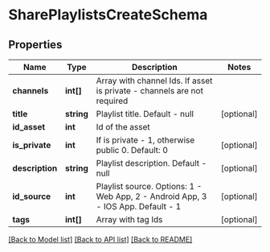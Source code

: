 # SharePlaylistsCreateSchema

## Properties
Name | Type | Description | Notes
------------ | ------------- | ------------- | -------------
**channels** | **int[]** | Array with channel Ids. If asset is private - channels are not required | 
**title** | **string** | Playlist title. Default - null | [optional] 
**id_asset** | **int** | Id of the asset | 
**is_private** | **int** | If is private - 1, otherwise public 0. Default: 0 | [optional] 
**description** | **string** | Playlist description. Default - null | [optional] 
**id_source** | **int** | Playlist source. Options: 1 - Web App, 2 - Android App, 3 - IOS App. Default - 1 | [optional] 
**tags** | **int[]** | Array with tag Ids | [optional] 

[[Back to Model list]](../README.md#documentation-for-models) [[Back to API list]](../README.md#documentation-for-api-endpoints) [[Back to README]](../README.md)


